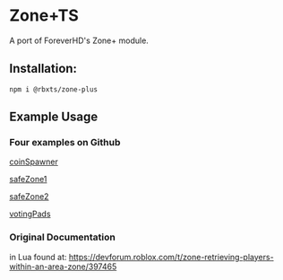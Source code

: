 # Zone+TS
A port of ForeverHD's Zone+ module.

## Installation:
```
npm i @rbxts/zone-plus
```

## Example Usage
### Four examples on Github
[coinSpawner](https://github.com/DanzLua/Zone-TS/blob/master/Examples/coinSpawner.server.ts)

[safeZone1](https://github.com/DanzLua/Zone-TS/blob/master/Examples/safeZone1.server.ts)

[safeZone2](https://github.com/DanzLua/Zone-TS/blob/master/Examples/safeZone2.server.ts)

[votingPads](https://github.com/DanzLua/Zone-TS/blob/master/Examples/votingPads.server.ts)

### Original Documentation
in Lua found at: https://devforum.roblox.com/t/zone-retrieving-players-within-an-area-zone/397465

